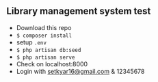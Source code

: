 ## Library management system test

 - Download this repo
 - `$ composer install`
 - setup `.env`
 - `$ php artisan db:seed`
 - `$ php artisan serve`
 - Check on localhost:8000
 - Login with setkyar16@gmail.com & 12345678